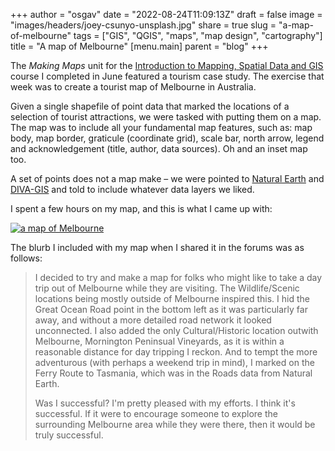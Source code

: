 
+++
author = "osgav"
date = "2022-08-24T11:09:13Z"
draft = false
image = "images/headers/joey-csunyo-unsplash.jpg"
share = true
slug = "a-map-of-melbourne"
tags = ["GIS", "QGIS", "maps", "map design", "cartography"]
title = "A map of Melbourne"
[menu.main]
parent = "blog"
+++

The *Making Maps* unit for the [Introduction to Mapping, Spatial Data and GIS](https://www.conted.ox.ac.uk/courses/introducing-mapping-spatial-data-and-gis-online) course I completed in June featured a tourism case study. The exercise that week was to create a tourist map of Melbourne in Australia. 

<!--more-->

Given a single shapefile of point data that marked the locations of a selection of tourist attractions, we were tasked with putting them on a map. The map was to include all your fundamental map features, such as: map body, map border, graticule (coordinate grid), scale bar, north arrow, legend and acknowledgement (title, author, data sources). Oh and an inset map too.

A set of points does not a map make – we were pointed to [Natural Earth](https://www.naturalearthdata.com/downloads/) and [DIVA-GIS](http://www.diva-gis.org/gdata) and told to include whatever data layers we liked. 

I spent a few hours on my map, and this is what I came up with:

[![a map of Melbourne](/images/posts/a-map-of-melbourne/melbourne_attractions.png "a map of Melbourne")](/images/posts/a-map-of-melbourne/melbourne_attractions.png)

The blurb I included with my map when I shared it in the forums was as follows: 

> I decided to try and make a map for folks who might like to take a day trip out of Melbourne while they are visiting. The Wildlife/Scenic locations being mostly outside of Melbourne inspired this. I hid the Great Ocean Road point in the bottom left as it was particularly far away, and without a more detailed road network it looked unconnected. I also added the only Cultural/Historic location outwith Melbourne, Mornington Peninsual Vineyards, as it is within a reasonable distance for day tripping I reckon. And to tempt the more adventurous (with perhaps a weekend trip in mind), I marked on the Ferry Route to Tasmania, which was in the Roads data from Natural Earth. 
>
> Was I successful? I'm pretty pleased with my efforts. I think it's successful. If it were to encourage someone to explore the surrounding Melbourne area while they were there, then it would be truly successful. 

